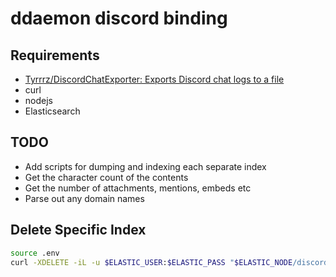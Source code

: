 # ddaemon discord binding

## Requirements

* [Tyrrrz/DiscordChatExporter: Exports Discord chat logs to a file](https://github.com/Tyrrrz/DiscordChatExporter)
* curl
* nodejs
* Elasticsearch

## TODO

* Add scripts for dumping and indexing each separate index
* Get the character count of the contents
* Get the number of attachments, mentions, embeds etc
* Parse out any domain names

## Delete Specific Index

``` bash
source .env
curl -XDELETE -iL -u $ELASTIC_USER:$ELASTIC_PASS "$ELASTIC_NODE/discordguild*"
```
